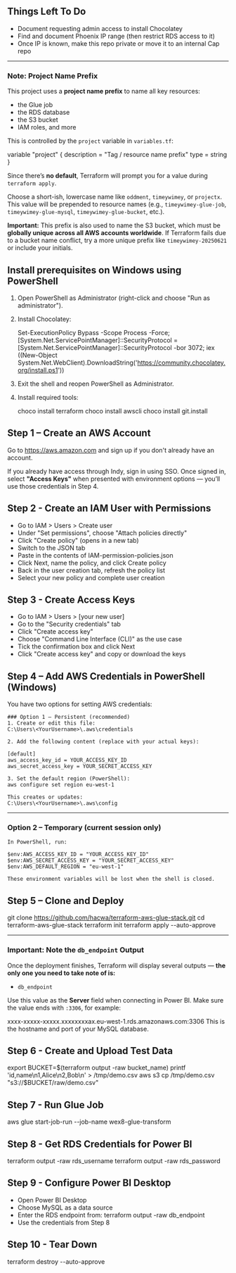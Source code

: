 ## Things Left To Do

- Document requesting admin access to install Chocolatey
- Find and document Phoenix IP range (then restrict RDS access to it)
- Once IP is known, make this repo private or move it to an internal Cap repo


---
### Note: Project Name Prefix

This project uses a **project name prefix** to name all key resources:

- the Glue job
- the RDS database
- the S3 bucket
- IAM roles, and more

This is controlled by the `project` variable in `variables.tf`:

variable "project" {
  description = "Tag / resource name prefix"
  type        = string
}

Since there’s **no default**, Terraform will prompt you for a value during `terraform apply`.

Choose a short-ish, lowercase name like `oddment`, `timeywimey`, or `projectx`.
This value will be prepended to resource names (e.g., `timeywimey-glue-job`, `timeywimey-glue-mysql`, `timeywimey-glue-bucket`, etc.).

**Important:**
This prefix is also used to name the S3 bucket, which must be **globally unique across all AWS accounts worldwide**.
If Terraform fails due to a bucket name conflict, try a more unique prefix like `timeywimey-20250621` or include your initials.


## Install prerequisites on Windows using PowerShell

1. Open PowerShell as Administrator (right-click and choose "Run as administrator").

2. Install Chocolatey:

   Set-ExecutionPolicy Bypass -Scope Process -Force; [System.Net.ServicePointManager]::SecurityProtocol = [System.Net.ServicePointManager]::SecurityProtocol -bor 3072; iex ((New-Object System.Net.WebClient).DownloadString('https://community.chocolatey.org/install.ps1'))

3. Exit the shell and reopen PowerShell as Administrator.

4. Install required tools:

   choco install terraform
   choco install awscli
   choco install git.install

## Step 1 – Create an AWS Account

Go to https://aws.amazon.com and sign up if you don't already have an account.

If you already have access through Indy, sign in using SSO.
Once signed in, select **"Access Keys"** when presented with environment options —
you’ll use those credentials in Step 4.

## Step 2 - Create an IAM User with Permissions

- Go to IAM > Users > Create user
- Under "Set permissions", choose "Attach policies directly"
- Click "Create policy" (opens in a new tab)
- Switch to the JSON tab
- Paste in the contents of IAM-permission-policies.json
- Click Next, name the policy, and click Create policy
- Back in the user creation tab, refresh the policy list
- Select your new policy and complete user creation

## Step 3 - Create Access Keys

- Go to IAM > Users > [your new user]
- Go to the "Security credentials" tab
- Click "Create access key"
- Choose "Command Line Interface (CLI)" as the use case
- Tick the confirmation box and click Next
- Click "Create access key" and copy or download the keys

## Step 4 – Add AWS Credentials in PowerShell (Windows)

You have two options for setting AWS credentials:

    ### Option 1 – Persistent (recommended)
    1. Create or edit this file:
    C:\Users\<YourUsername>\.aws\credentials

    2. Add the following content (replace with your actual keys):

    [default]
    aws_access_key_id = YOUR_ACCESS_KEY_ID
    aws_secret_access_key = YOUR_SECRET_ACCESS_KEY

    3. Set the default region (PowerShell):
    aws configure set region eu-west-1

    This creates or updates:
    C:\Users\<YourUsername>\.aws\config

---

### Option 2 – Temporary (current session only)

    In PowerShell, run:

    $env:AWS_ACCESS_KEY_ID = "YOUR_ACCESS_KEY_ID"
    $env:AWS_SECRET_ACCESS_KEY = "YOUR_SECRET_ACCESS_KEY"
    $env:AWS_DEFAULT_REGION = "eu-west-1"

    These environment variables will be lost when the shell is closed.


## Step 5 – Clone and Deploy

git clone https://github.com/hacwa/terraform-aws-glue-stack.git
cd terraform-aws-glue-stack
terraform init
terraform apply --auto-approve

---

### Important: Note the `db_endpoint` Output

Once the deployment finishes, Terraform will display several outputs — **the only one you need to take note of is:**

- `db_endpoint`

Use this value as the **Server** field when connecting in Power BI.
Make sure the value ends with `:3306`, for example:

xxxx-xxxxx-xxxxx.xxxxxxxxax.eu-west-1.rds.amazonaws.com:3306
This is the hostname and port of your MySQL database.

## Step 6 - Create and Upload Test Data

export BUCKET=$(terraform output -raw bucket_name)
printf 'id,name\n1,Alice\n2,Bob\n' > /tmp/demo.csv
aws s3 cp /tmp/demo.csv "s3://$BUCKET/raw/demo.csv"

## Step 7 - Run Glue Job

aws glue start-job-run --job-name wex8-glue-transform

## Step 8 - Get RDS Credentials for Power BI

terraform output -raw rds_username
terraform output -raw rds_password

## Step 9 - Configure Power BI Desktop

- Open Power BI Desktop
- Choose MySQL as a data source
- Enter the RDS endpoint from: terraform output -raw db_endpoint
- Use the credentials from Step 8

## Step 10 - Tear Down

terraform destroy --auto-approve
